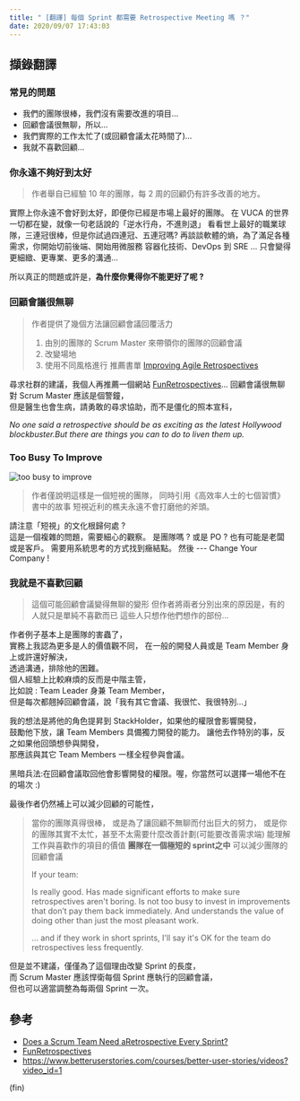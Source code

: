 ```yaml
---
title: " [翻譯] 每個 Sprint 都需要 Retrospective Meeting 嗎 ？"
date: 2020/09/07 17:43:03
---
```


## 擷錄翻譯

### 常見的問題

- 我們的團隊很棒，我們沒有需要改進的項目...
- 回顧會議很無聊，所以...
- 我們實際的工作太忙了(或回顧會議太花時間了)...
- 我就不喜歡回顧...  

### 你永遠不夠好到太好

> 作者舉自已經驗 10 年的團隊，每 2 周的回顧仍有許多改善的地方。

實際上你永遠不會好到太好，即便你已經是市場上最好的團隊。
在 VUCA 的世界一切都在變，就像一句老話說的「逆水行舟，不進則退」
看看世上最好的職業球隊，三連冠很棒，但是你試過四連冠、五連冠嗎?
再談談軟體的熵，為了滿足各種需求，你開始切前後端、開始用微服務
容器化技術、DevOps 到 SRE ...
只會變得更細緻、更專業、更多的溝通...

所以真正的問題或許是，**為什麼你覺得你不能更好了呢 ?**

### 回顧會議很無聊

> 作者提供了幾個方法讓回顧會議回覆活力
>
> 1. 由別的團隊的 Scrum Master 來帶領你的團隊的回顧會議
> 2. 改變場地
> 3. 使用不同風格進行
> 推薦書單 [Improving Agile Retrospectives](https://www.amazon.com/Improving-Agile-Retrospectives-Efficient-Addison-Wesley/dp/0134678346)
>

尋求社群的建議，我個人再推薦一個網站 [FunRetrospectives](https://www.funretrospectives.com/)...
回顧會議很無聊對 Scrum Master 應該是個警鐘，  
但是醫生也會生病，請勇敢的尋求協助，而不是僵化的照本宣科，  

*No one said a retrospective should be as exciting as the latest Hollywood blockbuster.But there are things you can to do to liven them up.*

### Too Busy To Improve

![too busy to improve](https://i.imgur.com/VkHvIDP.png)

> 作者僅說明這樣是一個短視的團隊，
> 同時引用《高效率人士的七個習慣》書中的故事
> 短視近利的樵夫永遠不會打磨他的斧頭。

請注意「短視」的文化根歸何處 ?  
這是一個複雜的問題，需要細心的觀察。
是團隊嗎 ? 或是 PO ? 也有可能是老闆或是客戶。
需要用系統思考的方式找到癥結點。
然後 --- Change Your Company !

### 我就是不喜歡回顧

> 這個可能回顧會議變得無聊的變形
> 但作者將兩者分別出來的原因是，有的人就只是單純不喜歡而已
> 這些人只想作他們想作的部份...

作者例子基本上是團隊的害蟲了，  
實務上我認為更多是人的價值觀不同，
在一般的開發人員或是 Team Member 身上或許還好解決，  
透過溝通，排除他的困難。  
個人經驗上比較麻煩的反而是中階主管，  
比如說 : Team Leader 身兼 Team Member，  
但是每次都翹掉回顧會議，說「我有其它會議、我很忙、我很特別...」  

我的想法是將他的角色提昇到 StackHolder，如果他的權限會影響開發，  
鼓勵他下放，讓 Team Members 具備獨力開發的能力。
讓他去作特別的事，反之如果他回頭想參與開發，  
那應該與其它 Team Members 一樣全程參與會議。

黑暗兵法:在回顧會議取回他會影響開發的權限。喔，你當然可以選擇一場他不在的場次 :)

最後作者仍然補上可以減少回顧的可能性，

> 當你的團隊真得很棒，
> 或是為了讓回顧不無聊而付出巨大的努力，
> 或是你的團隊其實不太忙，甚至不太需要什麼改善計劃(可能要改善需求端)
> 能理解工作與喜歡作的項目的價值
> **團隊在一個極短的 sprint之中**
> 可以減少團隊的回顧會議
>
> If your team:
>
> Is really good.
> Has made significant efforts to make sure retrospectives aren't boring.
> Is not too busy to invest in improvements that don’t pay them back  immediately.
> And understands the value of doing other than just the most pleasant work.
>
>… and if they work in short sprints, I'll say it's OK for the team do retrospectives less frequently.

但是並不建議，僅僅為了這個理由改變 Sprint 的長度，  
而 Scrum Master 應該悍衛每個 Sprint 應執行的回顧會議，  
但也可以適當調整為每兩個 Sprint 一次。

## 參考

- [Does a Scrum Team Need aRetrospective Every Sprint?](https://www.mountaingoatsoftware.com/blog/does-a-scrum-team-need-a-retrospective-every-sprint)
- [FunRetrospectives](https://www.funretrospectives.com/)
- <https://www.betteruserstories.com/courses/better-user-stories/videos?video_id=1>

(fin)
